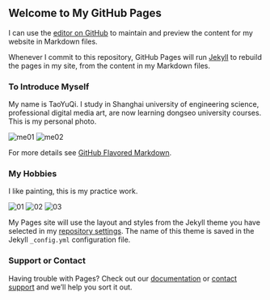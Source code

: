 ## Welcome to My GitHub Pages

I can use the [editor on GitHub](https://github.com/TYQwQ/TYQwQ-TYQwQ.github.io/edit/gh-pages/index.md) to maintain and preview the content for my website in Markdown files.

Whenever I commit to this repository, GitHub Pages will run [Jekyll](https://jekyllrb.com/) to rebuild the pages in my site, from the content in my Markdown files.

### To Introduce Myself

My name is TaoYuQi.
I study in Shanghai university of engineering science, professional digital media art, are now learning dongseo university courses. This is my personal photo.

![me01](https://user-images.githubusercontent.com/89901984/132384118-b0e2545a-ccd3-4c9a-85d7-b011f958bdc4.jpg)
![me02](https://user-images.githubusercontent.com/89901984/132384185-176d1575-2a57-40e3-aeb8-d113895c0c32.jpg)

For more details see [GitHub Flavored Markdown](https://guides.github.com/features/mastering-markdown/).

### My Hobbies

I like painting, this is my practice work.

![01](https://user-images.githubusercontent.com/89901984/132384562-2218693e-4a00-45b2-a208-ec67c230d386.jpg)
![02](https://user-images.githubusercontent.com/89901984/132384586-5ed585c1-e7c1-4820-ad18-cbb81b10a608.jpg)
![03](https://user-images.githubusercontent.com/89901984/132384592-c6b2fd8f-9086-4054-bd07-29efba825808.jpg)


My Pages site will use the layout and styles from the Jekyll theme you have selected in my [repository settings](https://github.com/TYQwQ/TYQwQ-TYQwQ.github.io/settings/pages). The name of this theme is saved in the Jekyll `_config.yml` configuration file.

### Support or Contact

Having trouble with Pages? Check out our [documentation](https://docs.github.com/categories/github-pages-basics/) or [contact support](https://support.github.com/contact) and we’ll help you sort it out.
